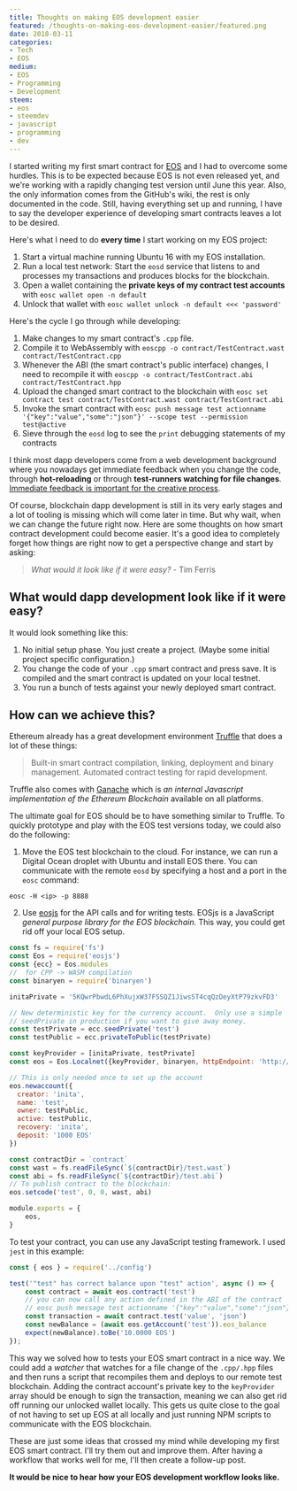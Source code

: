 ```yaml
---
title: Thoughts on making EOS development easier
featured: /thoughts-on-making-eos-development-easier/featured.png
date: 2018-03-11
categories:
- Tech
- EOS
medium:
- EOS
- Programming
- Development
steem:
- eos
- steemdev
- javascript
- programming
- dev
---
```


I started writing my first smart contract for [EOS](https://eos.io) and I had to overcome some hurdles.
This is to be expected because EOS is not even released yet, and we're working with a rapidly changing test version until June this year.
Also, the only information comes from the GitHub's wiki, the rest is only documented in the code.
Still, having everything set up and running, I have to say the developer experience of developing smart contracts leaves a lot to be desired.

Here's what I need to do **every time** I start working on my EOS project:
1. Start a virtual machine running Ubuntu 16 with my EOS installation.
1. Run a local test network: Start the `eosd` service that listens to and processes my transactions and produces blocks for the blockchain.
1. Open a wallet containing the **private keys of my contract test accounts** with `eosc wallet open -n default`
1. Unlock that wallet with `eosc wallet unlock -n default <<< 'password'`

Here's the cycle I go through while developing:
1. Make changes to my smart contract's `.cpp` file.
1. Compile it to WebAssembly with `eoscpp -o contract/TestContract.wast contract/TestContract.cpp`
1. Whenever the ABI (the smart contract's public interface) changes, I need to recompile it with `eoscpp -o contract/TestContract.abi contract/TestContract.hpp`
1. Upload the changed smart contract to the blockchain with `eosc set contract test contract/TestContract.wast contract/TestContract.abi`
1. Invoke the smart contract with `eosc push message test actionname '{"key":"value","some":"json"}' --scope test --permission test@active`
1. Sieve through the `eosd` log to see the `print` debugging statements of my contracts

I think most dapp developers come from a web development background where you nowadays get immediate feedback when you change the code, through **hot-reloading** or through **test-runners watching for file changes**. [Immediate feedback is important for the creative process](https://vimeo.com/36579366).

Of course, blockchain dapp development is still in its very early stages and a lot of tooling is missing which will come later in time.
But why wait, when we can change the future right now.
Here are some thoughts on how smart contract development could become easier.
It's a good idea to completely forget how things are right now to get a perspective change and start by asking:

> _What would it look like if it were easy?_ - Tim Ferris

## What would dapp development look like if it were easy?
It would look something like this:
1. No initial setup phase. You just create a project. (Maybe some initial project specific configuration.)
1. You change the code of your `.cpp` smart contract and press save. It is compiled and the smart contract is updated on your local testnet.
1. You run a bunch of tests against your newly deployed smart contract.

## How can we achieve this?
Ethereum already has a great development environment [Truffle](http://truffleframework.com/docs/) that does a lot of these things:
> Built-in smart contract compilation, linking, deployment and binary management.
> Automated contract testing for rapid development.

Truffle also comes with [Ganache](http://truffleframework.com/ganache/) which is _an internal Javascript implementation of the Ethereum Blockchain_ available on all platforms.

The ultimate goal for EOS should be to have something similar to Truffle.
To quickly prototype and play with the EOS test versions today, we could also do the following:

1. Move the EOS test blockchain to the cloud. For instance, we can run a Digital Ocean droplet with Ubuntu and install EOS there. You can communicate with the remote `eosd` by specifying a host and a port in the `eosc` command:
```
eosc -H <ip> -p 8888
```

2. Use [eosjs](https://github.com/EOSIO/eosjs) for the API calls and for writing tests. EOSjs is a JavaScript _general purpose library for the EOS blockchain._
This way, you could get rid off your local EOS setup.

```js
const fs = require('fs')
const Eos = require('eosjs')
const {ecc} = Eos.modules
//  for CPP -> WASM compilation
const binaryen = require('binaryen')

initaPrivate = '5KQwrPbwdL6PhXujxW37FSSQZ1JiwsST4cqQzDeyXtP79zkvFD3'

// New deterministic key for the currency account.  Only use a simple
// seedPrivate in production if you want to give away money.
const testPrivate = ecc.seedPrivate('test')
const testPublic = ecc.privateToPublic(testPrivate)

const keyProvider = [initaPrivate, testPrivate]
const eos = Eos.Localnet({keyProvider, binaryen, httpEndpoint: 'http://127.0.0.1:8888'})

// This is only needed once to set up the account
eos.newaccount({
  creator: 'inita',
  name: 'test',
  owner: testPublic,
  active: testPublic,
  recovery: 'inita',
  deposit: '1000 EOS'
})

const contractDir = `contract`
const wast = fs.readFileSync(`${contractDir}/test.wast`)
const abi = fs.readFileSync(`${contractDir}/test.abi`)
// To publish contract to the blockchain:
eos.setcode('test', 0, 0, wast, abi)

module.exports = {
    eos,
}

```

To test your contract, you can use any JavaScript testing framework. I used `jest` in this example:

```js
const { eos } = require('../config')

test('"test" has correct balance upon "test" action', async () => {
    const contract = await eos.contract('test')
    // you can now call any action defined in the ABI of the contract
    // eosc push message test actionname '{"key":"value","some":"json"}' --scope test --permission test@active
    const transaction = await contract.test('value', 'json')
    const newBalance = (await eos.getAccount('test')).eos_balance
    expect(newBalance).toBe('10.0000 EOS')
});
```

This way we solved how to tests your EOS smart contract in a nice way.
We could add a _watcher_ that watches for a file change of the `.cpp/.hpp` files and then runs a script that recompiles them and deploys to our remote test blockchain.
Adding the contract account's private key to the `keyProvider` array should be enough to sign the transaction, meaning we can also get rid off running our unlocked wallet locally.
This gets us quite close to the goal of not having to set up EOS at all locally and just running NPM scripts to communicate with the EOS blockchain.

These are just some ideas that crossed my mind while developing my first EOS smart contract. I'll try them out and improve them. After having a workflow that works well for me, I'll then create a follow-up post.

**It would be nice to hear how your EOS development workflow looks like.**
